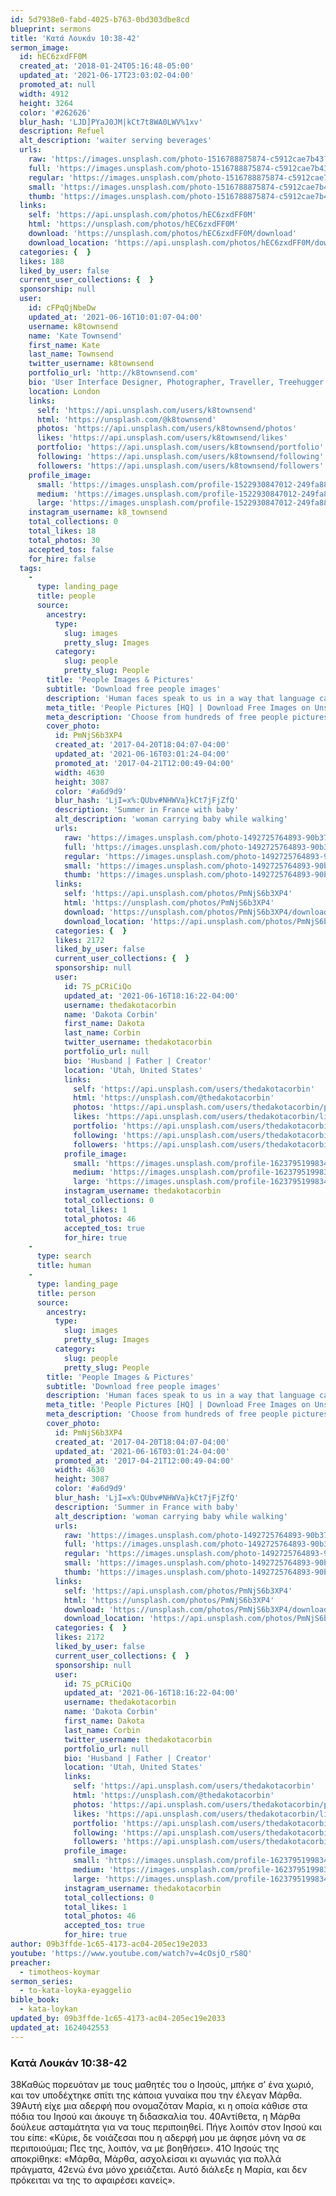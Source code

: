 ```yaml
---
id: 5d7938e0-fabd-4025-b763-0bd303dbe8cd
blueprint: sermons
title: 'Κατά Λουκάν 10:38-42'
sermon_image:
  id: hEC6zxdFF0M
  created_at: '2018-01-24T05:16:48-05:00'
  updated_at: '2021-06-17T23:03:02-04:00'
  promoted_at: null
  width: 4912
  height: 3264
  color: '#262626'
  blur_hash: 'LJD]PYaJ0JM|kCt7t8WA0LWV%1xv'
  description: Refuel
  alt_description: 'waiter serving beverages'
  urls:
    raw: 'https://images.unsplash.com/photo-1516788875874-c5912cae7b43?ixid=MnwxNjM3NDl8MHwxfHNlYXJjaHw2OHx8c2VydmluZ3xlbnwwfHx8fDE2MjQwNDE3ODM&ixlib=rb-1.2.1'
    full: 'https://images.unsplash.com/photo-1516788875874-c5912cae7b43?crop=entropy&cs=srgb&fm=jpg&ixid=MnwxNjM3NDl8MHwxfHNlYXJjaHw2OHx8c2VydmluZ3xlbnwwfHx8fDE2MjQwNDE3ODM&ixlib=rb-1.2.1&q=85'
    regular: 'https://images.unsplash.com/photo-1516788875874-c5912cae7b43?crop=entropy&cs=tinysrgb&fit=max&fm=jpg&ixid=MnwxNjM3NDl8MHwxfHNlYXJjaHw2OHx8c2VydmluZ3xlbnwwfHx8fDE2MjQwNDE3ODM&ixlib=rb-1.2.1&q=80&w=1080'
    small: 'https://images.unsplash.com/photo-1516788875874-c5912cae7b43?crop=entropy&cs=tinysrgb&fit=max&fm=jpg&ixid=MnwxNjM3NDl8MHwxfHNlYXJjaHw2OHx8c2VydmluZ3xlbnwwfHx8fDE2MjQwNDE3ODM&ixlib=rb-1.2.1&q=80&w=400'
    thumb: 'https://images.unsplash.com/photo-1516788875874-c5912cae7b43?crop=entropy&cs=tinysrgb&fit=max&fm=jpg&ixid=MnwxNjM3NDl8MHwxfHNlYXJjaHw2OHx8c2VydmluZ3xlbnwwfHx8fDE2MjQwNDE3ODM&ixlib=rb-1.2.1&q=80&w=200'
  links:
    self: 'https://api.unsplash.com/photos/hEC6zxdFF0M'
    html: 'https://unsplash.com/photos/hEC6zxdFF0M'
    download: 'https://unsplash.com/photos/hEC6zxdFF0M/download'
    download_location: 'https://api.unsplash.com/photos/hEC6zxdFF0M/download?ixid=MnwxNjM3NDl8MHwxfHNlYXJjaHw2OHx8c2VydmluZ3xlbnwwfHx8fDE2MjQwNDE3ODM'
  categories: {  }
  likes: 188
  liked_by_user: false
  current_user_collections: {  }
  sponsorship: null
  user:
    id: cFPqQjNbeDw
    updated_at: '2021-06-16T10:01:07-04:00'
    username: k8townsend
    name: 'Kate Townsend'
    first_name: Kate
    last_name: Townsend
    twitter_username: k8townsend
    portfolio_url: 'http://k8townsend.com'
    bio: 'User Interface Designer, Photographer, Traveller, Treehugger.'
    location: London
    links:
      self: 'https://api.unsplash.com/users/k8townsend'
      html: 'https://unsplash.com/@k8townsend'
      photos: 'https://api.unsplash.com/users/k8townsend/photos'
      likes: 'https://api.unsplash.com/users/k8townsend/likes'
      portfolio: 'https://api.unsplash.com/users/k8townsend/portfolio'
      following: 'https://api.unsplash.com/users/k8townsend/following'
      followers: 'https://api.unsplash.com/users/k8townsend/followers'
    profile_image:
      small: 'https://images.unsplash.com/profile-1522930847012-249fa8827871?ixlib=rb-1.2.1&q=80&fm=jpg&crop=faces&cs=tinysrgb&fit=crop&h=32&w=32'
      medium: 'https://images.unsplash.com/profile-1522930847012-249fa8827871?ixlib=rb-1.2.1&q=80&fm=jpg&crop=faces&cs=tinysrgb&fit=crop&h=64&w=64'
      large: 'https://images.unsplash.com/profile-1522930847012-249fa8827871?ixlib=rb-1.2.1&q=80&fm=jpg&crop=faces&cs=tinysrgb&fit=crop&h=128&w=128'
    instagram_username: k8_townsend
    total_collections: 0
    total_likes: 18
    total_photos: 30
    accepted_tos: false
    for_hire: false
  tags:
    -
      type: landing_page
      title: people
      source:
        ancestry:
          type:
            slug: images
            pretty_slug: Images
          category:
            slug: people
            pretty_slug: People
        title: 'People Images & Pictures'
        subtitle: 'Download free people images'
        description: 'Human faces speak to us in a way that language cannot. Everyone recognize a smile, a frown, tears. Unsplash has the finest selection of people images on the web: high-def and curated for quality. Family, friends, men, women, Unsplash has photos for all.'
        meta_title: 'People Pictures [HQ] | Download Free Images on Unsplash'
        meta_description: 'Choose from hundreds of free people pictures. Download HD people photos for free on Unsplash.'
        cover_photo:
          id: PmNjS6b3XP4
          created_at: '2017-04-20T18:04:07-04:00'
          updated_at: '2021-06-16T03:01:24-04:00'
          promoted_at: '2017-04-21T12:00:49-04:00'
          width: 4630
          height: 3087
          color: '#a6d9d9'
          blur_hash: 'LjI=x%:QUbv#NHWVa}kCt7jFjZfQ'
          description: 'Summer in France with baby'
          alt_description: 'woman carrying baby while walking'
          urls:
            raw: 'https://images.unsplash.com/photo-1492725764893-90b379c2b6e7?ixlib=rb-1.2.1'
            full: 'https://images.unsplash.com/photo-1492725764893-90b379c2b6e7?ixlib=rb-1.2.1&q=85&fm=jpg&crop=entropy&cs=srgb'
            regular: 'https://images.unsplash.com/photo-1492725764893-90b379c2b6e7?ixlib=rb-1.2.1&q=80&fm=jpg&crop=entropy&cs=tinysrgb&w=1080&fit=max'
            small: 'https://images.unsplash.com/photo-1492725764893-90b379c2b6e7?ixlib=rb-1.2.1&q=80&fm=jpg&crop=entropy&cs=tinysrgb&w=400&fit=max'
            thumb: 'https://images.unsplash.com/photo-1492725764893-90b379c2b6e7?ixlib=rb-1.2.1&q=80&fm=jpg&crop=entropy&cs=tinysrgb&w=200&fit=max'
          links:
            self: 'https://api.unsplash.com/photos/PmNjS6b3XP4'
            html: 'https://unsplash.com/photos/PmNjS6b3XP4'
            download: 'https://unsplash.com/photos/PmNjS6b3XP4/download'
            download_location: 'https://api.unsplash.com/photos/PmNjS6b3XP4/download'
          categories: {  }
          likes: 2172
          liked_by_user: false
          current_user_collections: {  }
          sponsorship: null
          user:
            id: 7S_pCRiCiQo
            updated_at: '2021-06-16T18:16:22-04:00'
            username: thedakotacorbin
            name: 'Dakota Corbin'
            first_name: Dakota
            last_name: Corbin
            twitter_username: thedakotacorbin
            portfolio_url: null
            bio: 'Husband | Father | Creator'
            location: 'Utah, United States'
            links:
              self: 'https://api.unsplash.com/users/thedakotacorbin'
              html: 'https://unsplash.com/@thedakotacorbin'
              photos: 'https://api.unsplash.com/users/thedakotacorbin/photos'
              likes: 'https://api.unsplash.com/users/thedakotacorbin/likes'
              portfolio: 'https://api.unsplash.com/users/thedakotacorbin/portfolio'
              following: 'https://api.unsplash.com/users/thedakotacorbin/following'
              followers: 'https://api.unsplash.com/users/thedakotacorbin/followers'
            profile_image:
              small: 'https://images.unsplash.com/profile-1623795199834-f8109281554dimage?ixlib=rb-1.2.1&q=80&fm=jpg&crop=faces&cs=tinysrgb&fit=crop&h=32&w=32'
              medium: 'https://images.unsplash.com/profile-1623795199834-f8109281554dimage?ixlib=rb-1.2.1&q=80&fm=jpg&crop=faces&cs=tinysrgb&fit=crop&h=64&w=64'
              large: 'https://images.unsplash.com/profile-1623795199834-f8109281554dimage?ixlib=rb-1.2.1&q=80&fm=jpg&crop=faces&cs=tinysrgb&fit=crop&h=128&w=128'
            instagram_username: thedakotacorbin
            total_collections: 0
            total_likes: 1
            total_photos: 46
            accepted_tos: true
            for_hire: true
    -
      type: search
      title: human
    -
      type: landing_page
      title: person
      source:
        ancestry:
          type:
            slug: images
            pretty_slug: Images
          category:
            slug: people
            pretty_slug: People
        title: 'People Images & Pictures'
        subtitle: 'Download free people images'
        description: 'Human faces speak to us in a way that language cannot. Everyone recognize a smile, a frown, tears. Unsplash has the finest selection of people images on the web: high-def and curated for quality. Family, friends, men, women, Unsplash has photos for all.'
        meta_title: 'People Pictures [HQ] | Download Free Images on Unsplash'
        meta_description: 'Choose from hundreds of free people pictures. Download HD people photos for free on Unsplash.'
        cover_photo:
          id: PmNjS6b3XP4
          created_at: '2017-04-20T18:04:07-04:00'
          updated_at: '2021-06-16T03:01:24-04:00'
          promoted_at: '2017-04-21T12:00:49-04:00'
          width: 4630
          height: 3087
          color: '#a6d9d9'
          blur_hash: 'LjI=x%:QUbv#NHWVa}kCt7jFjZfQ'
          description: 'Summer in France with baby'
          alt_description: 'woman carrying baby while walking'
          urls:
            raw: 'https://images.unsplash.com/photo-1492725764893-90b379c2b6e7?ixlib=rb-1.2.1'
            full: 'https://images.unsplash.com/photo-1492725764893-90b379c2b6e7?ixlib=rb-1.2.1&q=85&fm=jpg&crop=entropy&cs=srgb'
            regular: 'https://images.unsplash.com/photo-1492725764893-90b379c2b6e7?ixlib=rb-1.2.1&q=80&fm=jpg&crop=entropy&cs=tinysrgb&w=1080&fit=max'
            small: 'https://images.unsplash.com/photo-1492725764893-90b379c2b6e7?ixlib=rb-1.2.1&q=80&fm=jpg&crop=entropy&cs=tinysrgb&w=400&fit=max'
            thumb: 'https://images.unsplash.com/photo-1492725764893-90b379c2b6e7?ixlib=rb-1.2.1&q=80&fm=jpg&crop=entropy&cs=tinysrgb&w=200&fit=max'
          links:
            self: 'https://api.unsplash.com/photos/PmNjS6b3XP4'
            html: 'https://unsplash.com/photos/PmNjS6b3XP4'
            download: 'https://unsplash.com/photos/PmNjS6b3XP4/download'
            download_location: 'https://api.unsplash.com/photos/PmNjS6b3XP4/download'
          categories: {  }
          likes: 2172
          liked_by_user: false
          current_user_collections: {  }
          sponsorship: null
          user:
            id: 7S_pCRiCiQo
            updated_at: '2021-06-16T18:16:22-04:00'
            username: thedakotacorbin
            name: 'Dakota Corbin'
            first_name: Dakota
            last_name: Corbin
            twitter_username: thedakotacorbin
            portfolio_url: null
            bio: 'Husband | Father | Creator'
            location: 'Utah, United States'
            links:
              self: 'https://api.unsplash.com/users/thedakotacorbin'
              html: 'https://unsplash.com/@thedakotacorbin'
              photos: 'https://api.unsplash.com/users/thedakotacorbin/photos'
              likes: 'https://api.unsplash.com/users/thedakotacorbin/likes'
              portfolio: 'https://api.unsplash.com/users/thedakotacorbin/portfolio'
              following: 'https://api.unsplash.com/users/thedakotacorbin/following'
              followers: 'https://api.unsplash.com/users/thedakotacorbin/followers'
            profile_image:
              small: 'https://images.unsplash.com/profile-1623795199834-f8109281554dimage?ixlib=rb-1.2.1&q=80&fm=jpg&crop=faces&cs=tinysrgb&fit=crop&h=32&w=32'
              medium: 'https://images.unsplash.com/profile-1623795199834-f8109281554dimage?ixlib=rb-1.2.1&q=80&fm=jpg&crop=faces&cs=tinysrgb&fit=crop&h=64&w=64'
              large: 'https://images.unsplash.com/profile-1623795199834-f8109281554dimage?ixlib=rb-1.2.1&q=80&fm=jpg&crop=faces&cs=tinysrgb&fit=crop&h=128&w=128'
            instagram_username: thedakotacorbin
            total_collections: 0
            total_likes: 1
            total_photos: 46
            accepted_tos: true
            for_hire: true
author: 09b3ffde-1c65-4173-ac04-205ec19e2033
youtube: 'https://www.youtube.com/watch?v=4cOsjO_rS8Q'
preacher:
  - timotheos-koymar
sermon_series:
  - to-kata-loyka-eyaggelio
bible_book:
  - kata-loykan
updated_by: 09b3ffde-1c65-4173-ac04-205ec19e2033
updated_at: 1624042553
---
```

### Κατά Λουκάν 10:38-42

38Καθώς πορευόταν με τους μαθητές του ο Ιησούς, μπήκε σ’ ένα χωριό, και τον υποδέχτηκε σπίτι της κάποια γυναίκα που την έλεγαν Μάρθα. 39Αυτή είχε μια αδερφή που ονομαζόταν Μαρία, κι η οποία κάθισε στα πόδια του Ιησού και άκουγε τη διδασκαλία του. 40Αντίθετα, η Μάρθα δούλευε ασταμάτητα για να τους περιποιηθεί. Πήγε λοιπόν στον Ιησού και του είπε: «Κύριε, δε νοιάζεσαι που η αδερφή μου με άφησε μόνη να σε περιποιούμαι; Πες της, λοιπόν, να με βοηθήσει». 41Ο Ιησούς της αποκρίθηκε: «Μάρθα, Μάρθα, ασχολείσαι κι αγωνιάς για πολλά πράγματα, 42ενώ ένα μόνο χρειάζεται. Αυτό διάλεξε η Μαρία, και δεν πρόκειται να της το αφαιρέσει κανείς».
